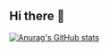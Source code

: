 ## Hi there 👋

[![Anurag's GitHub stats](https://github-readme-stats.vercel.app/api?username=Light-47)](https://github.com/Light-47/github-readme-stats)

